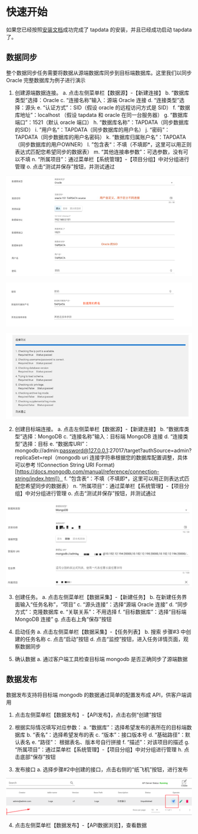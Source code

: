 # 快速开始

如果您已经按照[安装文档](installation-cn.md)成功完成了 tapdata 的安装，并且已经成功启动 tapdata了。

## 数据同步

整个数据同步任务需要将数据从源端数据库同步到目标端数据库。这里我们以同步 Oracle 完整数据库为例子进行演示

1. 创建源端数据连接。
    a. 点击左侧菜单栏【数据源】-【新建连接】
    b. “数据库类型”选择：Oracle
    c. “连接名称”输入：源端 Oracle 连接
    d. “连接类型”选择：源头
    e. “认证方式”：SID（假设 oracle 的远程访问方式是 SID）
    f. “数据库地址”：localhost （假设 tapdata 和 oracle 在同一台服务器）
    g. “数据库端口”：1521（默认 oracle 端口）
    h. “数据库名称”：TAPDATA（同步数据库的SID）
    i. ”用户名“：TAPDATA（同步数据库的用户名）
    j. “密码”：TAPDATA（同步数据库的用户名密码）
    k. “数据库归属账户名”：TAPDATA（同步数据库的用户OWNER）
    l. ”包含表“：不填（不填即*，这里可以用正则表达式匹配您希望同步的数据表）
    m. “其他连接串参数”：可选参数，没有可以不填
    n. “所属项目”：通过菜单栏【系统管理】-【项目分组】中对分组进行管理
    o. 点击“测试并保存”按钮，并测试通过

![](../images/quick-start-cn-1.jpeg)

![](../images/quick-start-cn-2.jpeg)

![](../images/quick-start-cn-3.jpeg)

2. 创建目标端连接。
    a. 点击左侧菜单栏【数据源】-【新建连接】
    b. “数据库类型”选择：MongoDB
    c. “连接名称”输入：目标端 MongoDB 连接
    d. “连接类型”选择：目标
    e. “数据库URI”：mongodb://admin:password@127.0.0.1:27017/target?authSource=admin?replicaSet=repl（mongodb uri 连接字符串根据您的数据库配置调整，具体可以参考 !(Connection String URI Format)[https://docs.mongodb.com/manual/reference/connection-string/index.html]）
    f. ”包含表“：不填（不填即*，这里可以用正则表达式匹配您希望同步的数据表）
    n. “所属项目”：通过菜单栏【系统管理】-【项目分组】中对分组进行管理
    o. 点击“测试并保存”按钮，并测试通过

![](../images/quick-start-cn-4.jpeg)

3. 创建任务。
    a. 点击左侧菜单栏【数据采集】-【新建任务】
    b. 在新建任务界面输入“任务名称”，“项目”
    c. “源头连接”：选择“源端 Oracle 连接”
    d. “同步方式”：克隆数据库
    e. “关联关系”：不用选择
    f. “目标数据库”：选择“目标端 MongoDB 连接”
    g. 点击右上角“保存”按钮

4. 启动任务
    a. 点击左侧菜单栏【数据采集】-【任务列表】
    b. 搜索 步骤#3 中创建的任务名称
    c. 点击“启动”按钮
    d. 点击“监控”按钮，进入任务详情页面，观察数据同步

5. 确认数据
    a. 通过客户端工具检查目标端 mongodb 是否正确同步了源端数据

## 数据发布

数据发布支持将目标端 mongodb 的数据通过简单的配置发布成 API，供客户端调用

1. 点击左侧菜单栏【数据发布】-【API发布】，点击右侧“创建”按钮

2. 根据实际情况填写对应参数：
    a. “数据库”：选择希望发布的表所在的目标端数据库
    b. “表名”：选择希望发布的表
    c. “版本”：接口版本号
    d. “基础路径”：默认表名
    e. “路径”： 根据表名、版本号自行拼接
    f. “描述”：对该项目的描述
    g. “所属项目”：通过菜单栏【系统管理】-【项目分组】中对分组进行管理
    h. 点击底部“保存”按钮

3. 发布接口
    a. 选择步骤#2中创建的接口，点击右侧的“纸飞机”按钮，进行发布
    
![](../images/quick-start-cn-4.png)

4. 点击左侧菜单栏【数据发布】-【API数据浏览】，查看数据